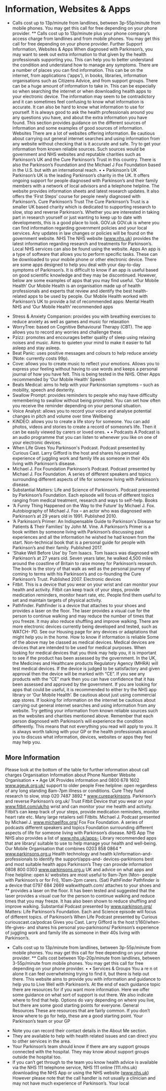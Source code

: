 # Information, Websites & Apps

* Calls cost up to 13p/minute from landlines, between 3p-55p/minute from mobile phones. You
may get this call for free depending on your phone provider.
** Calls cost up to 13p/minute plus your phone company’s access charge from landlines and from
mobile phones. You may get this call for free depending on your phone provider.
Further
Support
Information,
Websites & Apps
When diagnosed with Parkinson’s, you may want
to seek out extra information to that given by the
health professionals supporting you. This can
help you to better understand the condition and
understand how to manage any symptoms. There
are a number of places you can find information.
This can be on the internet, from applications
(‘apps’), in books, libraries, information
organisations such as Citizens Advice, and from
support groups. There can be a huge amount of
information to take in. This can be especially so when searching the internet or
when downloading health apps to your electronic device. The information may
seem to be contradictory and it can sometimes feel confusing to know what
information is accurate. It can also be hard to know what information to use for
yourself. It is always good to ask the health professionals around you any questions
you have, and about the extra information you have found.
This section provides guidance on the different sources of information and some
examples of good sources of information.
Websites
There are a lot of websites offering information. Be cautious about carrying out
general internet searches and using information from any website without
checking that is it accurate and safe. Try to get your information from known
reliable sources. Such sources would be government and NHS websites and
reputable charities such as Parkinson’s UK and the Cure Parkinson’s Trust in this
country. There is also the Parkinson’s Foundation and the Michael J Fox Foundation
based in the U.S.
but with an international reach.
•
•
Parkinson’s UK
Parkinson’s UK is the leading Parkinson’s charity in the UK. It offers ongoing support
for people diagnosed with Parkinson’s and their family members with a network of
local advisors and a telephone helpline. The website provides information sheets
and latest research updates. It also offers the ‘First Steps’ course for people newly
diagnosed with Parkinson’s.
Cure Parkinson’s Trust
The Cure Parkinson’s Trust is a smaller UK based charity which is dedicated to
supporting research to slow, stop and reverse Parkinson’s. Whether you are
interested in taking part in research yourself or just wanting to keep up to date
with developments, this is a good place to look.
GOV.uk
GOV.uk is where you can find information regarding government policies and your local
services. Any updates in law changes or policies will be found on the government website.
NHS
The NHS website (www.nhs.uk) provides the latest information regarding research
and treatments for Parkinson’s. Local NHS services can also be found using the
website.
Apps
An app is a type of software that
allows you to perform specific
tasks. These can be downloaded
to your mobile phone or other
electronic device. There are
some apps designed to help you
deal with your day-to-day
symptoms of Parkinson’s. It is
difficult to know if an app is
useful based on good scientific
knowledge and they may be discontinued. However, below are some
examples of apps that you may find useful.
‘Our Mobile Health’
Our Mobile Health is an organisation made up of health professionals and experts
that review and identify the best health-related apps to be used by people. Our
Mobile Health worked with Parkinson’s UK to provide a list of recommended apps:
Mental Health
NHS and ‘Our Mobile Health’
recommended apps
- Stress & Anxiety Companion: provides you with breathing exercises to reduce
anxiety as well as games and music for relaxation
- WorryTree: based on Cognitive Behavioural Therapy (CBT). The app allows you
to record any worries and challenge these.
- Pzizz: promotes and encourages better quality of sleep using relaxing noises
and music. Aims to quieten your mind to make it easier to fall asleep and stay
asleep.
- Beat Panic: uses positive messages and colours to help reduce anxiety (Note:
currently costs 99p).
- Cove: allows you to create music to reflect your emotions. Allows you to
express your feeling without having to use words and keeps a personal journal
of how you have felt. This is being tested in the NHS.
Other Apps recommended by ‘Our Mobile Health’ Speech
- Beats Medical: aims to help with your Parkinsonian symptoms – such as
mobility, speech and dexterity.
- Swallow Prompt: provides reminders to people who may have difficulty
remembering to swallow without being prompted. You can set how often you
receive the reminder depending on your personal situation.
- Voice Analyst: allows you to record your voice and analyse potential changes in
pitch and volume over time
Wellbeing
- KiNDEO: allows you to create a life story for someone. You can add photos, videos
and stories to
create a record of someone’s life. Then it can be easily viewed by carers or
loved ones.
•
•
Podcasts
A Podcast is an audio programme that you can listen to whenever you like on one
of your electronic devices.
- When Life Gives You Parkinson's Podcast. Podcast presented by Curious Cast.
Larry Gifford is the host and shares his personal experience of juggling work
and family life as someone in their 40s living with Parkinson’s disease.
- Michael J. Fox Foundation Parkinson’s Podcast. Podcast presented by Michael
J. Fox Foundation. A series of different speakers and topics surrounding
different aspects of life for someone living with Parkinson’s disease.
- Substantial Matters: Life and Science of Parkinson’s. Podcast presented by
Parkinson’s Foundation. Each episode will focus of different topics ranging from
medical treatment, research and ways to self-help.
Books
- ‘A Funny Thing Happened on the Way to the Future’ by Michael J. Fox.
Autobiography of Michael J. Fox – an actor who was diagnosed with
Parkinson’s at 29 years old in 1991. Published 2010.
- ‘A Parkinson’s Primer: An Indispensable Guide to Parkinson's Disease for
Patients & Their Families’ by John M. Vine. A Parkinson’s Primer is a book
written by someone living with Parkinson’s discussing past experiences and all
the information he wished he had known from the start. Non-technical book
that is a personal guide for people with Parkinson’s and their family.
Published 2017.
- ‘Shake Well Before Use’ by Tom Isaacs. Tom Isaacs was diagnosed with
Parkinson’s at 27 years old. Seven years later, he walked 4,500 miles around
the coastline of Britain to raise money for Parkinson’s research. The book is the
story of that walk as well as the personal journey of coming to terms with his
Parkinson’s and co-founding the Cure Parkinson’s Trust. Published 2007.
Electronic devices
- Fitbit. This is a device that you wear on your wrist and can monitor your health
and activity. Fitbit can keep track of your steps, provide medication reminders,
monitor heart rate, etc. People find them useful to set and maintain targets
of physical activity.
- Pathfinder. Pathfinder is a device that attaches to your shoes and provides a
laser on the floor. The laser provides a visual cue for the person to continue
walking and may reduce the number of times that you freeze. It may also
reduce shuffling and improve walking.
There are more electronic devices currently being developed and tested, such as WATCH-
PD.
See our Housing page for any devices or adaptations that might help you in the home.
How to know if information is reliable
Some of the above may be classed as medical devices. Medical devices are devices
that are intended to be used for medical purposes. When looking for medical
devices that you think may help you, it is important to see if the product has been
assessed by the government. In the UK, the Medicines and Healthcare products
Regulatory Agency (MHRA) will test medical devices. If the device is judged to be
satisfactory and given approval then the device will be marked with “CE”. If you
see any products with the “CE” mark then you can have confidence that it has
been assessed and approved by the government.
If you are looking for apps that could be useful, it is recommended to either try
the NHS app library or ‘Our Mobile Health’. Be cautious about just using
commercial app stores. If looking for information on the internet be cautious
about carrying out general internet searches and using information from any
website. Try getting your information from known reliable sources such as the
websites and charities mentioned above.
Remember that each person diagnosed with Parkinson’s will experience the condition
differently.
This means that not everything you read will apply to you. It is always worth
talking with your GP or the health professionals around you to discuss what
information, devices, websites or apps they feel may help you.
## More Information
Please look at the bottom of the table for further information about call charges
Organisation Information about Phone Number Website
Organisation
•
•
Age UK Provides information and 0800 678 1602 www.ageuk.org.uk/
support to older people Free helpline: open
regardless of any long standing
8am-7pm
illness or conditions.
Cure They fund research to slow, stop 020 7487 3892 * www.cureparkinsons.
Parkinson’s and reverse Parkinson’s org.uk/
Trust
Fitbit Device that you wear on your www.fitbit.com/uk/ho
wrist and can monitor your me
health and activity. Fitbit’s can
keep track of your steps,
provide medication reminders,
monitor heart rate etc. Many
large retailers sell Fitbits.
Michael J. Podcast presented by Michael J. www.michaeljfox.org/
Fox Fox Foundation. A series of podcasts
different speakers and topics
Foundation
surrounding different aspects of
life for someone living with
Parkinson’s disease.
NHS App The NHS also provides a list of www.nhs.uk/apps-
Library recommended apps that are library/
suitable to use to help manage
your health and well-being.
Our Mobile Organisation that combines 0203 858 0864 * www.parkinsons.org.u
Health technology and health k/information-and-
professionals to identify the support/apps-and-
devices-parkinsons
best and most suitable health
apps
Parkinson’s They can provide information 0808 800 0303 www.parkinsons.org.u
UK and advice on what apps and Free helpline: open k/
websites are most useful to
9am-7pm (Mon-
people with Parkinson’s or for
Fri), 10am-2pm
carers.
(Sat)
PathFinder Pathfinder is a device that 0797 684 2669 walkwithpath.com/
attaches to your shoes and **
provides a laser on the floor. It
has been tested and suggested
that the laser provides a visual
cue for the person to continue
walking and reduce times that
you may freeze. It has also been
shown to reduce shuffling and
improve walking.
Substantial Podcast presented by www.parkinson.org/
Matters: Life Parkinson’s Foundation. Each
and Science episode will focus of different
topics.
of
Parkinson’s
When Life Podcast presented by Curious curiouscast.ca/podcas
Gives you Cast. Larry Gifford is the host t/160/when-life-gives-
and shares his personal you-parkinsons/
Parkinson’s
experience of juggling work and
family life as someone in their
40s living with Parkinson’s.
* Calls cost up to 13p/minute from landlines, between 3p-55p/minute from mobile phones. You
may get this call for free depending on your phone provider.
** Calls cost between 10p-20p/minute from landlines, between 3-55p/minute from mobile
phones. You may get this call for free depending on your phone provider.
•
•
Services & Groups
You a re n ot alone
It can feel overwhelming
trying to find it, but there is
help out there. This website
aims to provide you with
information and guidance to
help you to Live Well with
Parkinson’s. At the end of each
guidance topic there are
resources for if you want more
information.
Here we offer some guidance on what sort of support is out there. We also
indicate where to find that help. Options do vary depending on where you live,
but there are some good starting points for everyone.
General Resources
These are resources that are fairly common. If you don’t know where to go for
help, these are a good starting point.
Your Parkinson’s team or your GP
- Note you can record their contact details in the About Me section.
- They are available to help with health related issues and can direct you to other
services in the area.
- Your Parkinson’s team should know if there are any support groups connected
with the hospital. They may know about support groups outside the hospital too.
- If you can’t get through to the team you know health advice is available via the
NHS 111 telephone service, NHS 111 online (111.nhs.uk) downloading the NHS
App or using the NHS website (www.nhs.uk) However please note that the call
handler is not usually a clinician and may not have much experience of
Parkinson’s.
Your
local
